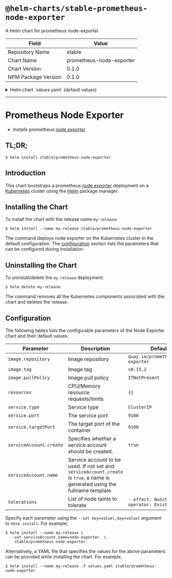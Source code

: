 # `@helm-charts/stable-prometheus-node-exporter`

A Helm chart for prometheus node-exporter

| Field               | Value                    |
| ------------------- | ------------------------ |
| Repository Name     | stable                   |
| Chart Name          | prometheus-node-exporter |
| Chart Version       | 0.1.0                    |
| NPM Package Version | 0.1.0                    |

<details>

<summary>Helm chart `values.yaml` (default values)</summary>

```yaml
# Default values for prometheus-node-exporter.
# This is a YAML-formatted file.
# Declare variables to be passed into your templates.
image:
  repository: quay.io/prometheus/node-exporter
  tag: v0.15.2
  pullPolicy: IfNotPresent

service:
  type: ClusterIP
  port: 9100
  targetPort: 9100

resources:
  {}
  # We usually recommend not to specify default resources and to leave this as a conscious
  # choice for the user. This also increases chances charts run on environments with little
  # resources, such as Minikube. If you do want to specify resources, uncomment the following
  # lines, adjust them as necessary, and remove the curly braces after 'resources:'.
  # limits:
  #   cpu: 200m
  #    memory: 50Mi
  # requests:
  #   cpu: 100m
  #   memory: 30Mi

serviceAccount:
  # Specifies whether a ServiceAccount should be created
  create: true
  # The name of the ServiceAccount to use.
  # If not set and create is true, a name is generated using the fullname template
  name:

tolerations:
  - effect: NoSchedule
    operator: Exists
```

</details>

---

# Prometheus Node Exporter

- Installs prometheus [node exporter](https://github.com/prometheus/node_exporter)

## TL;DR;

```console
$ helm install stable/prometheus-node-exporter
```

## Introduction

This chart bootstraps a prometheus [node exporter](http://github.com/prometheus/node_exporter) deployment on a [Kubernetes](http://kubernetes.io) cluster using the [Helm](https://helm.sh) package manager.

## Installing the Chart

To install the chart with the release name `my-release`:

```console
$ helm install --name my-release stable/prometheus-node-exporter
```

The command deploys node exporter on the Kubernetes cluster in the default configuration. The [configuration](#configuration) section lists the parameters that can be configured during installation.

## Uninstalling the Chart

To uninstall/delete the `my-release` deployment:

```console
$ helm delete my-release
```

The command removes all the Kubernetes components associated with the chart and deletes the release.

## Configuration

The following tables lists the configurable parameters of the Node Exporter chart and their default values.

| Parameter               | Description                                                                                                                   | Default                                 |
| ----------------------- | ----------------------------------------------------------------------------------------------------------------------------- | --------------------------------------- |
| `image.repository`      | Image repository                                                                                                              | `quay.io/prometheus/node-exporter`      |
| `image.tag`             | Image tag                                                                                                                     | `v0.15.2`                               |
| `image.pullPolicy`      | Image pull policy                                                                                                             | `IfNotPresent`                          |
| `resources`             | CPU/Memory resource requests/limits                                                                                           | `{}`                                    |
| `service.type`          | Service type                                                                                                                  | `ClusterIP`                             |
| `service.port`          | The service port                                                                                                              | `9100`                                  |
| `service.targetPort`    | The target port of the container                                                                                              | `9100`                                  |
| `serviceAccount.create` | Specifies whether a service account should be created.                                                                        | `true`                                  |
| `serviceAccount.name`   | Service account to be used. If not set and `serviceAccount.create` is `true`, a name is generated using the fullname template |                                         |
| `tolerations`           | List of node taints to tolerate                                                                                               | `- effect: NoSchedule operator: Exists` |

Specify each parameter using the `--set key=value[,key=value]` argument to `helm install`. For example,

```console
$ helm install --name my-release \
  --set serviceAccount.name=node-exporter  \
    stable/prometheus-node-exporter
```

Alternatively, a YAML file that specifies the values for the above parameters can be provided while installing the chart. For example,

```console
$ helm install --name my-release -f values.yaml stable/prometheus-node-exporter
```
